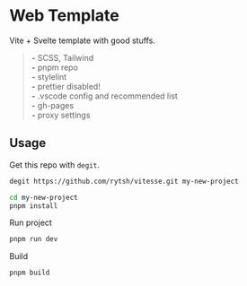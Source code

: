 # Web Template

Vite + Svelte template with good stuffs.

> __-__ SCSS, Tailwind  
> __-__ pnpm repo  
> __-__ stylelint  
> __-__ prettier disabled!  
> __-__ .vscode config and recommended list  
> __-__ gh-pages  
> __-__ proxy settings

## Usage

Get this repo with `degit`.

```sh
degit https://github.com/rytsh/vitesse.git my-new-project
```

```sh
cd my-new-project
pnpm install
```

Run project

```sh
pnpm run dev
```

Build

```sh
pnpm build
```
